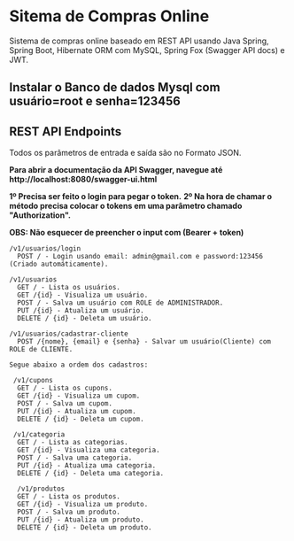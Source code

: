 # Sitema de Compras Online

Sistema de compras online baseado em REST API usando Java Spring, Spring Boot, Hibernate ORM com MySQL, Spring Fox (Swagger API docs) e JWT.

## Instalar o Banco de dados Mysql com usuário=root e senha=123456

## REST API Endpoints
Todos os parâmetros de entrada e saída são no Formato JSON.

**Para abrir a documentação da API Swagger, navegue até http://localhost:8080/swagger-ui.html**

**1º Precisa ser feito o login para pegar o token.**
**2º Na hora de chamar o método precisa colocar o tokens em uma parâmetro chamado "Authorization".**

**OBS: Não esquecer de preencher o input com (Bearer + token)**

```
/v1/usuarios/login
  POST / - Login usando email: admin@gmail.com e password:123456 (Criado automáticamente).
  
/v1/usuarios  
  GET / - Lista os usuários.
  GET /{id} - Visualiza um usuário.
  POST / - Salva um usuário com ROLE de ADMINISTRADOR.
  PUT /{id} - Atualiza um usuário.
  DELETE / {id} - Deleta um usuário.
  
/v1/usuarios/cadastrar-cliente
  POST /{nome}, {email} e {senha} - Salvar um usuário(Cliente) com ROLE de CLIENTE.

Segue abaixo a ordem dos cadastros:  
 
 /v1/cupons
  GET / - Lista os cupons.
  GET /{id} - Visualiza um cupom.
  POST / - Salva um cupom.
  PUT /{id} - Atualiza um cupom.
  DELETE / {id} - Deleta um cupom.
  
 /v1/categoria
  GET / - Lista as categorias.
  GET /{id} - Visualiza uma categoria.
  POST / - Salva uma categoria.
  PUT /{id} - Atualiza uma categoria.
  DELETE / {id} - Deleta uma categoria.
  
  /v1/produtos  
  GET / - Lista os produtos.
  GET /{id} - Visualiza um produto.
  POST / - Salva um produto.
  PUT /{id} - Atualiza um produto.
  DELETE / {id} - Deleta um produto.